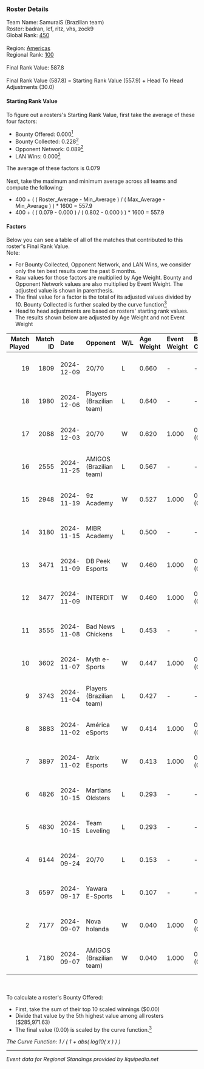 ### Roster Details<br />
Team Name: SamuraiS (Brazilian team)<br />
Roster: badran, lcf, ritz, vhs, zock9<br />
Global Rank: [450](../../standings_global_2025_02_28.md)<br />
<br />
Region: [Americas]( ../../standings_americas_2025_02_28.md)<br />
Regional Rank: [100]( ../../standings_americas_2025_02_28.md)<br />
<br />
Final Rank Value:  587.8<br />
<br />
Final Rank Value (587.8) = Starting Rank Value (557.9) + Head To Head Adjustments (30.0)<br />

#### Starting Rank Value<br />
To figure out a rosters's Starting Rank Value, first take the average of these four factors:<br />
- Bounty Offered: 0.000[<sup>1</sup>](#table2)
- Bounty Collected: 0.228[<sup>2</sup>](#table1)
- Opponent Network: 0.089[<sup>2</sup>](#table1)
- LAN Wins: 0.000[<sup>2</sup>](#table1)

The average of these factors is 0.079<br />
<br />
Next, take the maximum and minimum average across all teams and compute the following:<br />
- 400 + ( ( Roster_Average - Min_Average ) / ( Max_Average - Min_Average ) ) * 1600 = 557.9
- 400 + ( ( 0.079 - 0.000 ) / ( 0.802 - 0.000 ) ) * 1600 = 557.9


#### Factors<br />
Below you can see a table of all of the matches that contributed to this roster's Final Rank Value.<br />
Note:<br />

- For Bounty Collected, Opponent Network, and LAN Wins, we consider only the ten best results over the past 6 months.
- Raw values for those factors are multiplied by Age Weight. Bounty and Opponent Network values are also multiplied by Event Weight. The adjusted value is shown in parenthesis.
- The final value for a factor is the total of its adjusted values divided by 10. Bounty Collected is further scaled by the curve function[<sup>3</sup>](#curveFunction)
- Head to head adjustments are based on rosters' starting rank values. The results shown below are adjusted by Age Weight and not Event Weight
<span id="table1"></span><br />


| Match Played | Match ID | Date       | Opponent                 | W/L | Age Weight | Event Weight | Bounty Collected | Opponent Network | LAN Wins  | H2H Adj. | Roster                          |
| -: | -: | :- | :- | :- | :- | :- | :- | :- | :- | -: | :- |
|           19 |     1809 | 2024-12-09 | 20/70                    | L   | 0.660      | -            | -                | -                | -         |    -6.64 | badran, lcf, ritz, vhs, zock9   |
|           18 |     1980 | 2024-12-06 | Players (Brazilian team) | L   | 0.640      | -            | -                | -                | -         |    -3.33 | badran, lcf, ritz, vhs, zock9   |
|           17 |     2088 | 2024-12-03 | 20/70                    | W   | 0.620      | 1.000        | 0.002 (0.001)    | 0.313 (0.194)    | 0 (0.000) |    13.35 | badran, lcf, ritz, vhs, zock9   |
|           16 |     2555 | 2024-11-25 | AMIGOS (Brazilian team)  | L   | 0.567      | -            | -                | -                | -         |    -9.81 | flash, k9izer, lcf, ritz, zock9 |
|           15 |     2948 | 2024-11-19 | 9z Academy               | W   | 0.527      | 1.000        | 0.001 (0.000)    | 0.418 (0.220)    | 0 (0.000) |    12.14 | flash, k9izer, lcf, ritz, zock9 |
|           14 |     3180 | 2024-11-15 | MIBR Academy             | L   | 0.500      | -            | -                | -                | -         |    -3.81 | flash, k9izer, lcf, ritz, zock9 |
|           13 |     3471 | 2024-11-09 | DB Peek Esports          | W   | 0.460      | 1.000        | 0.000 (0.000)    | 0.258 (0.119)    | 0 (0.000) |     9.28 | flash, k9izer, lcf, ritz, zock9 |
|           12 |     3477 | 2024-11-09 | INTERDIT                 | W   | 0.460      | 1.000        | 0.000 (0.000)    | 0.171 (0.078)    | 0 (0.000) |     9.16 | flash, k9izer, lcf, ritz, zock9 |
|           11 |     3555 | 2024-11-08 | Bad News Chickens        | L   | 0.453      | -            | -                | -                | -         |    -3.76 | flash, k9izer, lcf, ritz, zock9 |
|           10 |     3602 | 2024-11-07 | Myth e-Sports            | W   | 0.447      | 1.000        | 0.000 (0.000)    | 0.088 (0.039)    | 0 (0.000) |     8.14 | flash, k9izer, lcf, ritz, zock9 |
|            9 |     3743 | 2024-11-04 | Players (Brazilian team) | L   | 0.427      | -            | -                | -                | -         |    -2.08 | flash, k9izer, lcf, ritz, zock9 |
|            8 |     3883 | 2024-11-02 | América eSports          | W   | 0.414      | 1.000        | 0.000 (0.000)    | 0.272 (0.112)    | 0 (0.000) |     8.49 | flash, k9izer, lcf, ritz, zock9 |
|            7 |     3897 | 2024-11-02 | Atrix Esports            | W   | 0.413      | 1.000        | 0.006 (0.002)    | 0.289 (0.119)    | 0 (0.000) |     9.20 | flash, k9izer, lcf, ritz, zock9 |
|            6 |     4826 | 2024-10-15 | Martians Oldsters        | L   | 0.293      | -            | -                | -                | -         |    -4.60 | flash, k9izer, lcf, ritz, zock9 |
|            5 |     4830 | 2024-10-15 | Team Leveling            | L   | 0.293      | -            | -                | -                | -         |    -5.03 | flash, k9izer, lcf, ritz, zock9 |
|            4 |     6144 | 2024-09-24 | 20/70                    | L   | 0.153      | -            | -                | -                | -         |    -1.32 | alwayz, flash, lcf, ritz, zock9 |
|            3 |     6597 | 2024-09-17 | Yawara E-Sports          | L   | 0.107      | -            | -                | -                | -         |    -0.69 | alwayz, flash, lcf, ritz, zock9 |
|            2 |     7177 | 2024-09-07 | Nova holanda             | W   | 0.040      | 1.000        | 0.000 (0.000)    | 0.099 (0.004)    | 0 (0.000) |     0.76 | alwayz, flash, lcf, ritz, zock9 |
|            1 |     7180 | 2024-09-07 | AMIGOS (Brazilian team)  | W   | 0.040      | 1.000        | 0.000 (0.000)    | 0.032 (0.001)    | 0 (0.000) |     0.54 | alwayz, flash, lcf, ritz, zock9 |

<br />
<span id="table2"></span><br />
To calculate a roster's Bounty Offered:<br />

- First, take the sum of their top 10 scaled winnings ($0.00)
- Divide that value by the 5th highest value among all rosters ($285,971.63)
- The final value (0.00) is scaled by the curve function.[<sup>3</sup>](#curveFunction)

<span id="curveFunction"></span>_The Curve Function: 1 / ( 1 + abs( log10( x ) ) )_<br />

---
_Event data for Regional Standings provided by liquipedia.net_<br />
